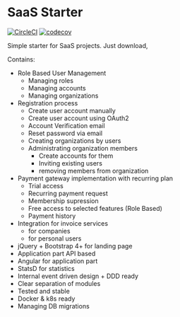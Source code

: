 # SaaS Starter

[![CircleCI](https://circleci.com/gh/sdudziak/saas_starter.svg?style=svg)](https://circleci.com/gh/sdudziak/saas_starter)
[![codecov](https://codecov.io/gh/sdudziak/saas_starter/branch/master/graph/badge.svg?token=ueZ5elU993)](https://codecov.io/gh/sdudziak/saas_starter)

Simple starter for SaaS projects. Just download, 

Contains:
* Role Based User Management
    * Managing roles
    * Managing accounts
    * Managing organizations
* Registration process
    * Create user account manually
    * Create user account using OAuth2 
    * Account Verification email
    * Reset password via email
    * Creating organizations by users
    * Administrating organization members 
        * Create accounts for them
        * Inviting existing users
        * removing members from organization
* Payment gateway implementation with recurring plan
    * Trial access
    * Recurring payment request
    * Membership supression
    * Free access to selected features (Role Based)
    * Payment history
* Integration for invoice services
    * for companies
    * for personal users
* jQuery + Bootstrap 4+ for landing page
* Application part API based
* Angular for application part
* StatsD for statistics 
* Internal event driven design + DDD ready
* Clear separation of modules
* Tested and stable
* Docker & k8s ready
* Managing DB migrations
